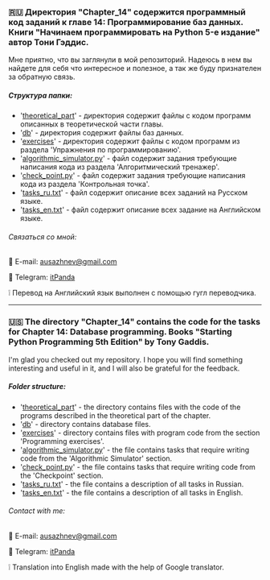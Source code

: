 ### :ru: Директория "Chapter_14" содержится программный код заданий к главе 14: Программирование баз данных. Книги "Начинаем программировать на Python 5-е издание" автор Тони Гэддис.

Мне приятно, что вы заглянули в мой репозиторий. Надеюсь в нем вы найдете для себя что интересное и полезное, а так же буду признателен за обратную связь.

##### Структура папки:
* '[theoretical_part](https://github.com/itPanda-ru/learning/tree/main/Starting_out_with_Python_5th_Edition/Chapter_14/theoretical_part)' - директория содержит файлы с кодом программ описанных в теоретической части главы.
* '[db](https://github.com/itPanda-ru/learning/tree/main/Starting_out_with_Python_5th_Edition/Chapter_14/db)' - директория содержит файлы баз данных.
* '[exercises](https://github.com/itPanda-ru/learning/tree/main/Starting_out_with_Python_5th_Edition/Chapter_14/exercises)' - директория содержит файлы с кодом программ из раздела 'Упражнения по программированию'.
* '[algorithmic_simulator.py](https://github.com/WarFish/learning/blob/main/Starting_out_with_Python_5th_Edition/Chapter_14/algorithmic_simulator.py)' - файл содержит задания требующие написания кода из раздела 'Алгоритмический тренажер'.
* '[check_point.py](https://github.com/WarFish/learning/blob/main/Starting_out_with_Python_5th_Edition/Chapter_14/check_point.py)' - файл содержит задания требующие написания кода из раздела 'Контрольная точка'.
* '[tasks_ru.txt](https://github.com/itPanda-ru/learning/tree/main/Starting_out_with_Python_5th_Edition/Chapter_14/tasks_ru.txt)' - файл содержит описание всех заданий на Русском языке.
* '[tasks_en.txt](https://github.com/itPanda-ru/learning/tree/main/Starting_out_with_Python_5th_Edition/Chapter_14/tasks_en.txt)' - файл содержит описание всех задание на Английском языке.


###### Связаться со мной:
:e-mail: E-mail: [ausazhnev@gmail.com](mailto:ausazhnev@gmail.com)

:scroll: Telegram: [itPanda](https://t.me/itPanda_ru)

:grey_exclamation: Перевод на Английский язык выполнен с помощью гугл переводчика.

___

### :us: The directory "Chapter_14" contains the code for the tasks for Chapter 14: Database programming. Books "Starting Python Programming 5th Edition" by Tony Gaddis.

I'm glad you checked out my repository. I hope you will find something interesting and useful in it, and I will also be grateful for the feedback.

##### Folder structure:
* '[theoretical_part](https://github.com/itPanda-ru/learning/tree/main/Starting_out_with_Python_5th_Edition/Chapter_14/theoretical_part)' - the directory contains files with the code of the programs described in the theoretical part of the chapter.
* '[db](https://github.com/itPanda-ru/learning/tree/main/Starting_out_with_Python_5th_Edition/Chapter_14/db)' - directory contains database files.
* '[exercises](https://github.com/itPanda-ru/learning/tree/main/Starting_out_with_Python_5th_Edition/Chapter_14/exercises)' - directory contains files with program code from the section 'Programming exercises'.
* '[algorithmic_simulator.py](https://github.com/itPanda-ru/learning/tree/main/Starting_out_with_Python_5th_Edition/Chapter_14/algorithmic_simulator.py)' - the file contains tasks that require writing code from the 'Algorithmic Simulator' section.
* '[check_point.py](https://github.com/WarFish/learning/blob/main/Starting_out_with_Python_5th_Edition/Chapter_14/check_point.py)' - the file contains tasks that require writing code from the 'Checkpoint' section.
* '[tasks_ru.txt](https://github.com/itPanda-ru/learning/tree/main/Starting_out_with_Python_5th_Edition/Chapter_14/tasks_ru.txt)' - the file contains a description of all tasks in Russian.
* '[tasks_en.txt](https://github.com/itPanda-ru/learning/tree/main/Starting_out_with_Python_5th_Edition/Chapter_14/tasks_en.txt)' - the file contains a description of all tasks in English.

###### Contact with me:
:e-mail: E-mail: [ausazhnev@gmail.com](mailto:ausazhnev@gmail.com)

:scroll: Telegram: [itPanda](https://t.me/itPanda_ru)

:grey_exclamation: Translation into English made with the help of Google translator.
